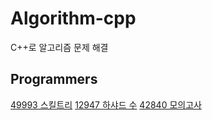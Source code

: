 # Algorithm-cpp
C++로 알고리즘 문제 해결

## Programmers
[49993 스킬트리](https://programmers.co.kr/learn/courses/30/lessons/49993)
[12947 하샤드 수](https://programmers.co.kr/learn/courses/30/lessons/12947)
[42840 모의고사](https://programmers.co.kr/learn/courses/30/lessons/42840)
